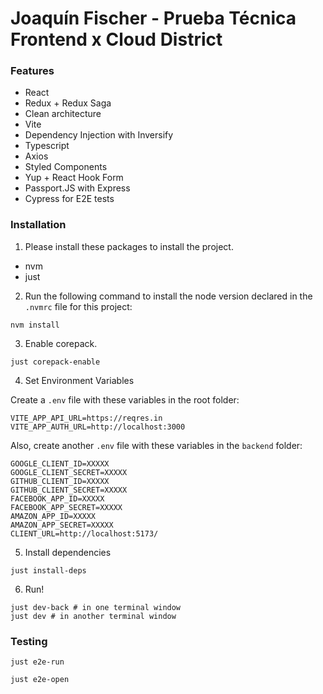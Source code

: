 # Joaquín Fischer - Prueba Técnica Frontend x Cloud District

### Features

- React
- Redux + Redux Saga
- Clean architecture
- Vite
- Dependency Injection with Inversify
- Typescript
- Axios
- Styled Components
- Yup + React Hook Form
- Passport.JS with Express
- Cypress for E2E tests


### Installation

1) Please install these packages to install the project.

- nvm
- just

2) Run the following command to install the node version declared in the `.nvmrc`
file for this project:

```shell
nvm install
```

3) Enable corepack.

```shell
just corepack-enable
```

4) Set Environment Variables

Create a `.env` file with these variables in the root folder:

```
VITE_APP_API_URL=https://reqres.in
VITE_APP_AUTH_URL=http://localhost:3000
```
Also, create another `.env` file with these variables in the `backend`  folder:
```
GOOGLE_CLIENT_ID=XXXXX
GOOGLE_CLIENT_SECRET=XXXXX
GITHUB_CLIENT_ID=XXXXX
GITHUB_CLIENT_SECRET=XXXXX
FACEBOOK_APP_ID=XXXXX
FACEBOOK_APP_SECRET=XXXXX
AMAZON_APP_ID=XXXXX
AMAZON_APP_SECRET=XXXXX
CLIENT_URL=http://localhost:5173/
```

5) Install dependencies

```shell
just install-deps
```

6) Run!

```shell
just dev-back # in one terminal window
just dev # in another terminal window
```

### Testing
```shell
just e2e-run
```
```shell
just e2e-open
```

